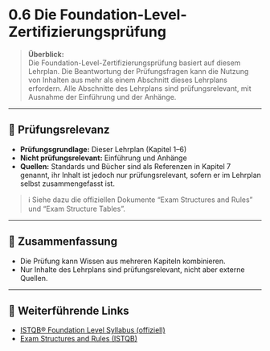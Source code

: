 <h1>0.6 Die Foundation-Level-Zertifizierungsprüfung</h1>

<blockquote>
    <strong>Überblick:</strong><br>
    Die Foundation-Level-Zertifizierungsprüfung basiert auf diesem Lehrplan. Die Beantwortung der Prüfungsfragen kann die Nutzung von Inhalten aus mehr als einem Abschnitt dieses Lehrplans erfordern. Alle Abschnitte des Lehrplans sind prüfungsrelevant, mit Ausnahme der Einführung und der Anhänge.
</blockquote>

<hr>

<h2>📝 Prüfungsrelevanz</h2>
<ul>
    <li><strong>Prüfungsgrundlage:</strong> Dieser Lehrplan (Kapitel 1–6)</li>
    <li><strong>Nicht prüfungsrelevant:</strong> Einführung und Anhänge</li>
    <li><strong>Quellen:</strong> Standards und Bücher sind als Referenzen in Kapitel 7 genannt, ihr Inhalt ist jedoch nur prüfungsrelevant, sofern er im Lehrplan selbst zusammengefasst ist.</li>
</ul>

<blockquote>
    ℹ️ Siehe dazu die offiziellen Dokumente “Exam Structures and Rules” und “Exam Structure Tables”.
</blockquote>

<hr>

<h2>📝 Zusammenfassung</h2>
<ul>
    <li>Die Prüfung kann Wissen aus mehreren Kapiteln kombinieren.</li>
    <li>Nur Inhalte des Lehrplans sind prüfungsrelevant, nicht aber externe Quellen.</li>
</ul>

<hr>

<h2>🔗 Weiterführende Links</h2>
<ul>
    <li><a href="https://www.istqb.org/">ISTQB® Foundation Level Syllabus (offiziell)</a></li>
    <li><a href="https://www.istqb.org/certification-path-root/foundation-level-2018/exam-structure.html">Exam Structures and Rules (ISTQB)</a></li>
</ul>
